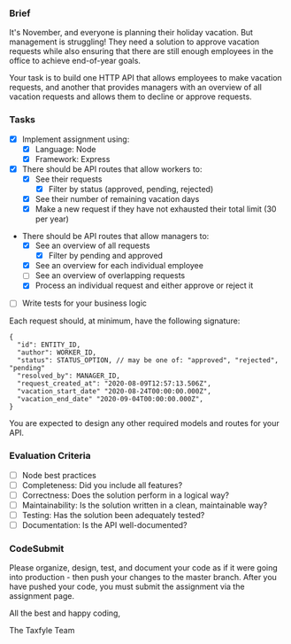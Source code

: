 ### Brief

It's November, and everyone is planning their holiday vacation. But management is struggling! They need a solution to approve vacation requests while also ensuring that there are still enough employees in the office to achieve end-of-year goals.

Your task is to build one HTTP API that allows employees to make vacation requests, and another that provides managers with an overview of all vacation requests and allows them to decline or approve requests.

### Tasks

- [x] Implement assignment using:
  - [x] Language: Node
  - [x] Framework: Express
- [x] There should be API routes that allow workers to:
  - [x] See their requests
    - [x] Filter by status (approved, pending, rejected)
  - [x] See their number of remaining vacation days
  - [x] Make a new request if they have not exhausted their total limit (30 per year)
- There should be API routes that allow managers to:
  - [x] See an overview of all requests
    - [x] Filter by pending and approved
  - [x] See an overview for each individual employee
  - [ ] See an overview of overlapping requests
  - [x] Process an individual request and either approve or reject it
- [ ] Write tests for your business logic

Each request should, at minimum, have the following signature:

```
{
  "id": ENTITY_ID,
  "author": WORKER_ID,
  "status": STATUS_OPTION, // may be one of: "approved", "rejected", "pending"
  "resolved_by": MANAGER_ID,
  "request_created_at": "2020-08-09T12:57:13.506Z",
  "vacation_start_date" "2020-08-24T00:00:00.000Z",
  "vacation_end_date" "2020-09-04T00:00:00.000Z",
}
```

You are expected to design any other required models and routes for your API.

### Evaluation Criteria

- [ ] Node best practices
- [ ] Completeness: Did you include all features?
- [ ] Correctness: Does the solution perform in a logical way?
- [ ] Maintainability: Is the solution written in a clean, maintainable way?
- [ ] Testing: Has the solution been adequately tested?
- [ ] Documentation: Is the API well-documented?

### CodeSubmit

Please organize, design, test, and document your code as if it were going into production - then push your changes to the master branch. After you have pushed your code, you must submit the assignment via the assignment page.

All the best and happy coding,

The Taxfyle Team
